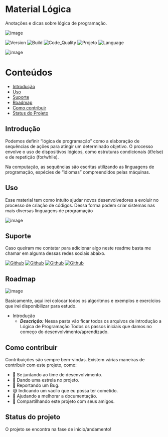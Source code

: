 # Material Lógica

Anotações e dicas sobre lógica de programação.

<!-- AQUI VOCE PODE COLOCAR O LOGO, UMA IMAGEM QUE REPRESENTE O PROJETO OU O QUE MAIS QUISER -->
![image](https://user-images.githubusercontent.com/77402911/107370953-670c6f80-6ac2-11eb-8751-1911fe197100.png)

 ![Version](https://img.shields.io/badge/Version-1.0.0-blue) ![Build](https://img.shields.io/badge/Build-Passing-lightgrey) ![Code_Quality](https://img.shields.io/badge/Code_Quality-Good-darkblue) ![Projeto](https://img.shields.io/badge/projeto-MaterialLogica-blue) ![Language](https://img.shields.io/badge/Language-JavaScript-lightgrey)

<!-- APAGAR ESSA FOTO E POR UMA SCREENSHOT DO PROJETO -->
![image](https://user-images.githubusercontent.com/77402911/107371139-ac30a180-6ac2-11eb-858e-a3d2362db9b1.png)
<!-- APAGAR ESSA FOTO E POR UMA SCREENSHOT DO PROJETO -->

# Conteúdos
- [Introdução](#introdução)
- [Uso](#uso)
- [Suporte](#suporte)
- [Roadmap](#roadmap)
- [Como contribuir](#como-contribuir)
- [Status do Projeto](#status-do-projeto)

## Introdução
<!-- CASO TENHA UM PROCESSO DE INSTALAÇÃO, COLOQUE COMO O PROCESSO DEVER OCORRER. DO CONTRÁRIO APAGUE ESSA PARTE. -->
Podemos definir “lógica de programação” como a elaboração de sequências de ações para atingir um determinado objetivo. O processo envolve o uso de dispositivos lógicos, como estruturas condicionais (if/else) e de repetição (for/while).

Na computação, as sequências são escritas utilizando as linguagens de programação, espécies de “idiomas” compreendidos pelas máquinas.

## Uso

<!-- MOSTRE UTILIZANDO UM GIF AS POSSIBILIDADES QUE TEMOS COM NOSSO PROJETO -->
Esse material tem como intuito ajudar novos desenvolvedores a evoluir no processo de criação de códigos. Dessa forma podem criar sistemas nas mais diversas linguagens de programação

![image](https://user-images.githubusercontent.com/77402911/107372050-c15a0000-6ac3-11eb-955f-7830dce029d8.png)

## Suporte
Caso queiram me contatar para adicionar algo neste readme basta me chamar em alguma dessas redes sociais abaixo.

[![Github](https://img.shields.io/badge/GitHub-100000?style=flat-square&logo=github&logoColor=white)](https://www.github.com/EduardoNathan) [![Github](https://img.shields.io/badge/YouTube-FF0000?style=flat-square&logo=youtube&logoColor=white)](https://www.github.com/EduardoNathan) [![Github](https://img.shields.io/badge/Gmail-D14836?style=flat-square&logo=gmail&logoColor=white
)](https://www.github.com/EduardoNathan) [![Github](https://img.shields.io/badge/Medium-8D6748?style=flat-square&logo=medium&logoColor=white)](https://www.github.com/EduardoNathan)

## Roadmap

![image](https://user-images.githubusercontent.com/6373438/104767581-2d5a7a00-574b-11eb-8b91-335cfb23d913.png)

Basicamente, aqui irei colocar todos os algoritmos e exemplos e exercícios que irei disponibilizar para estudo.

- Introdução
    - ***Descrição:*** Nessa pasta vão ficar todos os arquivos de introdução a Lógica de Programação Todos os passos iniciais que damos no começo do desenvolvimento/aprendizado.

## Como contribuir 

Contribuições são sempre bem-vindas. Existem várias maneiras de contribuir com este projeto, como:

- 💪 Se juntando ao time de desenvolvimento.
- 🌟 Dando uma estrela no projeto.
- 🐛 Reportando um Bug.
- 😅 Indicando um vacilo que eu possa ter cometido.
- 📄 Ajudando a melhorar a documentação.
- 🚀 Compartilhando este projeto com seus amigos.

## Status do projeto

O projeto se encontra na fase de inicio/andamento!